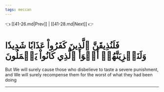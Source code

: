 ```yaml
---
tags: meccan
---
```


👈 [[41-26.md|Prev]] | [[41-28.md|Next]] 👉

# فَلَنُذِيقَنَّ ٱلَّذِينَ كَفَرُواْ عَذَابٗا شَدِيدٗا وَلَنَجۡزِيَنَّهُمۡ أَسۡوَأَ ٱلَّذِي كَانُواْ يَعۡمَلُونَ

But We will surely cause those who disbelieve to taste a severe punishment, and We will surely recompense them for the worst of what they had been doing

---

